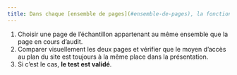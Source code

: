```yaml
---
title: Dans chaque [ensemble de pages](#ensemble-de-pages), la fonctionnalité vers la [page « plan du site »](#page-plan-du-site) se présente-t-elle toujours dans le même ordre relatif dans le code source ?
---
```


1. Choisir une page de l’échantillon appartenant au même ensemble que la page en cours d’audit.
2. Comparer visuellement les deux pages et vérifier que le moyen d’accès au plan du site est toujours à la même place dans la présentation.
3. Si c’est le cas, **le test est validé**.
